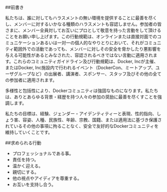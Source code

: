 ##前書き

私たちは、誰に対してもハラスメントの無い環境を提供することに最善を尽くし、メンバーに対するいかなる種類のハラスメントも容認しません。参加者の皆さまに、メンバー全員対してお互いにプロとして敬意を持った言動をして頂けることをお願い申し上げます。この行動規範は、オンラインまたは直接対面でのコミュニケーションあるいは一対一の個人的なやりとりにおいて、それがコミュニティ範囲外での活動であっても、メンバーに対しその安全を脅かしたり悪影響を与える可能性があるとみなされた、容認されるべきではない言動に適用されます。これらのコミュニティガイドライン及び行動規範は、Docker, Incが主催、またはDocker, Inc施設内で行われるイベント（DockerCon、ミートアップ、ユーザグループなど）の出展者、講演者、スポンサー、スタッフ及びその他の全ての参加者に適用されます。

多様性と包括性により、Dockerコミュニティは強固なものになります。私たちは、ありとあらゆる背景・経歴を持つ人々の参加の奨励に最善を尽くすことを強調します。

私たちの目標は、経験、ジェンダー・アイデンティティーと表現、性的指向、しょう害、容姿、人種、民族性、年齢、宗教、国籍、または適用法に基づき保護されているその他の事項に拘ることなく、安全で友好的なDockerコミュニティを維持していくことです。

##求められる行動
- プロフェッショナルである事。
- 責任を持つ。
- 温かく迎える。
- 親切にする。
- 他の視点やアイディアを尊重する。
- お互いを支持し合う。
